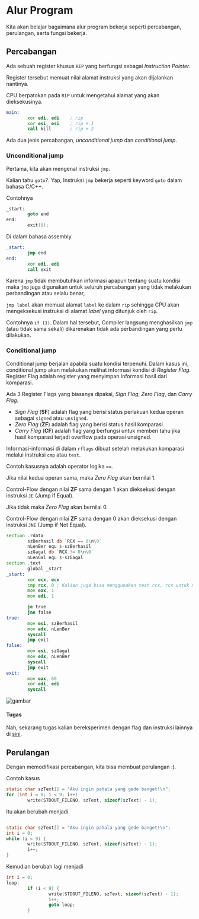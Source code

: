 # Alur Program

Kita akan belajar bagaimana alur program bekerja seperti percabangan, perulangan, serta fungsi bekerja.

## Percabangan
Ada sebuah register khusus `RIP` yang berfungsi sebagai _Instruction Pointer_.

Register tersebut memuat nilai alamat instruksi yang akan dijalankan nantinya.

CPU berpatokan pada `RIP` untuk mengetahui alamat yang akan dieksekusinya.

```asm
main:
        xor edi, edi    ; rip
        xor esi, esi    ; rip + 1
        call kill       ; rip + 2
```

Ada dua jenis percabangan, _unconditional jump_ dan _conditional jump_.


### Unconditional jump

Pertama, kita akan mengenal instruksi `jmp`.

Kalian tahu `goto`?. Yap, Instruksi `jmp` bekerja seperti keyword `goto` dalam bahasa C/C++.

Contohnya

```c
_start:
        goto end
end:
        exit(0);
```

Di dalam bahasa assembly

```asm
_start:
        jmp end
end:
        xor edi, edi
        call exit
```

Karena `jmp` tidak membutuhkan informasi apapun tentang suatu kondisi maka `jmp` juga digunakan untuk seluruh percabangan yang tidak  melakukan perbandingan atau selalu benar,

`jmp label` akan memuat alamat `label` ke dalam `rip` sehingga CPU akan mengeksekusi instruksi di alamat *label* yang ditunjuk oleh `rip`. 

Contohnya `if (1)`. Dalam hal tersebut, Compiler langsung menghasilkan `jmp` (atau tidak sama sekali) dikarenakan tidak ada perbandingan yang perlu dilakukan.

### Conditional jump

Conditional jump berjalan apabila suatu kondisi terpenuhi. Dalam kasus ini, conditional jump akan melakukan melihat informasi kondisi di _Register Flag_. 
Register Flag adalah register yang menyimpan informasi hasil dari komparasi.

Ada 3 Register Flags yang biasanya dipakai, _Sign Flag_, _Zero Flag_, dan _Carry Flag_.


- _Sign Flag_ (**SF**) adalah flag yang berisi status perlakuan kedua operan sebagai `signed` atau `unsigned`. 
- _Zero Flag_ (**ZF**) adalah flag yang berisi status hasil komparasi.
- _Carry Flag_ (**CF**) adalah flag yang berfungsi untuk memberi tahu jika hasil komparasi terjadi overflow pada operasi unsigned.

Informasi-informasi di dalam `rflags` dibuat setelah melakukan komparasi melalui instruksi `cmp` atau `test`.

Contoh kasusnya adalah operator logika `==`.

Jika nilai kedua operan sama, maka _Zero Flag_ akan bernilai 1.

Control-Flow dengan nilai **ZF** sama dengan 1 akan dieksekusi dengan instruksi `JE` (Jump if Equal).

Jika tidak maka _Zero Flag_ akan bernilai 0.

Control-Flow dengan nilai **ZF** sama dengan 0 akan dieksekusi dengan instruksi `JNE` (Jump if Not Equal).

```asm
section .rdata
        szBerhasil db `RCX == 0\n\0`
        nLenBer equ $-szBerhasil
        szGagal db `RCX != 0\n\0`
        nLenGal equ $-szGagal
section .text
        global _start
_start:
        xor ecx, ecx
        cmp rcx, 0 ; Kalian juga bisa menggunakan test rcx, rcx untuk mengecek nilai rcx apakah 0
        mov eax, 1
        mov edi, 1

        je true
        jne false
true:
        mov esi, szBerhasil
        mov edx, nLenBer
        syscall
        jmp exit
false:
        mov esi, szGagal
        mov edx, nLenBer
        syscall
        jmp exit
exit:
        mov eax, 60
        xor edi, edi
        syscall
```

![gambar](https://user-images.githubusercontent.com/86765295/232292378-5f0e7560-9a01-49fd-b30e-26704ff3927c.png)

#### Tugas
Nah, sekarang tugas kalian bereksperimen dengan flag dan instruksi lainnya di [sini](https://learn.microsoft.com/en-us/windows-hardware/drivers/debugger/x86-architecture#conditions).


## Perulangan
Dengan memodifikasi percabangan, kita bisa membuat perulangan :).

Contoh kasus

```c
static char szText[] = "Aku ingin pahala yang gede banget!\n";
for (int i = 0; i < 9; i++)
        write(STDOUT_FILENO, szText, sizeof(szText) - 1);
```

Itu akan berubah menjadi

```c

static char szText[] = "Aku ingin pahala yang gede banget!\n";
int i = 0; 
while (i < 9) {
        write(STDOUT_FILENO, szText, sizeof(szText) - 1);
        i++;
}
```

Kemudian berubah lagi menjadi

```c
int i = 0;
loop:
        if (i < 9) {
                write(STDOUT_FILENO, szText, sizeof(szText) - 1);
                i++;
                goto loop;
        }
```
